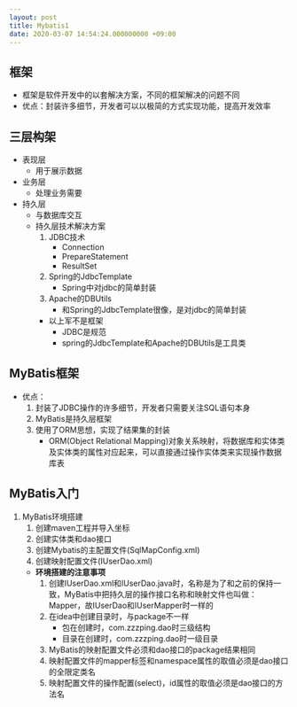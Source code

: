```yaml
---
layout: post
title: Mybatis1
date: 2020-03-07 14:54:24.000000000 +09:00
---
```


## 框架
   + 框架是软件开发中的以套解决方案，不同的框架解决的问题不同
   + 优点：封装许多细节，开发者可以以极简的方式实现功能，提高开发效率

## 三层构架
   + 表现层
      + 用于展示数据
   + 业务层
      + 处理业务需要
   + 持久层
      + 与数据库交互
      + 持久层技术解决方案
         1. JDBC技术
            + Connection
            + PrepareStatement
            + ResultSet
         2. Spring的JdbcTemplate
            + Spring中对jdbc的简单封装
         3. Apache的DBUtils
            + 和Spring的JdbcTemplate很像，是对jdbc的简单封装
         + 以上军不是框架
            + JDBC是规范
            + spring的JdbcTemplate和Apache的DBUtils是工具类

## MyBatis框架
   + 优点：
      1. 封装了JDBC操作的许多细节，开发者只需要关注SQL语句本身
      2. MyBatis是持久层框架
      3. 使用了ORM思想，实现了结果集的封装
         + ORM(Object Relational Mapping)对象关系映射，将数据库和实体类及实体类的属性对应起来，可以直接通过操作实体类来实现操作数据库表

## MyBatis入门
   1. MyBatis环境搭建
      1. 创建maven工程并导入坐标
      2. 创建实体类和dao接口
      3. 创建Mybatis的主配置文件(SqlMapConfig.xml)
      4. 创建映射配置文件(IUserDao.xml)
      + **环境搭建的注意事项**
         1. 创建IUserDao.xml和IUserDao.java时，名称是为了和之前的保持一致，MyBatis中把持久层的操作接口名称和映射文件也叫做：Mapper，故IUserDao和IUserMapper时一样的
         2. 在idea中创建目录时，与package不一样
            + 包在创建时，com.zzzping.dao时三级结构
            + 目录在创建时，com.zzzping.dao时一级目录
         3. MyBatis的映射配置文件必须和dao接口的package结果相同
         4. 映射配置文件的mapper标签和namespace属性的取值必须是dao接口的全限定类名
         5. 映射配置文件的操作配置(select)，id属性的取值必须是dao接口的方法名

